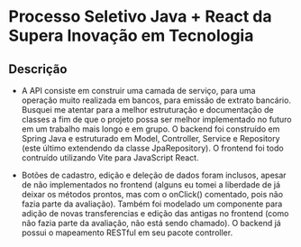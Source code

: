 # Processo Seletivo Java + React da Supera Inovação em Tecnologia

## Descrição 

- A API consiste em construir uma camada de serviço, para uma operação muito realizada em bancos, para emissão de extrato bancário. Busquei me atentar para a melhor estruturação e documentação de classes a fim de que o projeto possa ser melhor implementado no futuro em um trabalho mais longo e em grupo. O backend foi construído em Spring Java e estruturado em Model, Controller, Service e Repository (este último extendendo da classe JpaRepository). O frontend foi todo contruído utilizando Vite para  JavaScript React.

- Botões de cadastro, edição e deleção de dados foram inclusos, apesar de não implementados no frontend (alguns eu tomei a liberdade de já deixar os métodos prontos, mas com o onClick() comentado, pois não fazia parte da avaliação). Também foi modelado um componente para adição de novas transferencias e edição das antigas no frontend (como não fazia parte da avaliação, não está sendo chamado). O backend já possui o mapeamento RESTful em seu pacote controller.